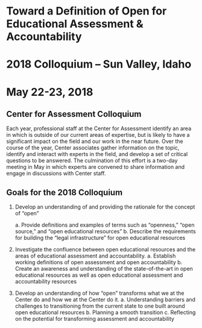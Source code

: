 # Toward a Definition of Open for Educational Assessment & Accountability

# 2018 Colloquium – Sun Valley, Idaho

# May 22-23, 2018

## Center for Assessment Colloquium

Each year, professional staff at the Center for Assessment identify an area in which is outside of our current areas of expertise, but is likely to have a significant impact on the field and our work in the near future.  Over the course of the year, Center associates gather information on the topic, identify and interact with experts in the field, and develop a set of critical questions to be answered.  The culmination of this effort is a two-day meeting in May in which experts are convened to share information and engage in discussions with Center staff.


## Goals for the 2018 Colloquium

1.	Develop an understanding of and providing the rationale for the concept of “open”

    a.	Provide definitions and examples of terms such as “openness,” “open source,” and “open educational resources”
    b.	Describe the requirements for building the “legal infrastructure” for open educational resources

2.	Investigate the confluence between open educational resources and the areas of educational assessment and accountability.
    a.	Establish working definitions of open assessment and open accountability
    b.	Create an awareness and understanding of the state-of-the-art in open educational resources as well as open educational assessment and accountability resources

3.	Develop an understanding of how “open” transforms what we at the Center do and how we at the Center do it.
    a.	Understanding barriers and challenges to transitioning from the current state to one built around open educational resources
    b.	Planning a smooth transition
    c.	Reflecting on the potential for transforming assessment and accountability
